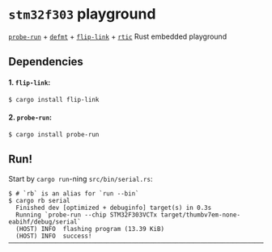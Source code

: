 # `stm32f303` playground

[`probe-run`] + [`defmt`] + [`flip-link`] + [`rtic`] Rust embedded playground

[`probe-run`]: https://crates.io/crates/probe-run
[`defmt`]: https://github.com/knurling-rs/defmt
[`flip-link`]: https://github.com/knurling-rs/flip-link
[`rtic`]: https://github.com/rtic-rs/cortex-m-rtic

## Dependencies

#### 1. `flip-link`:

```console
$ cargo install flip-link
```

#### 2. `probe-run`:

```console
$ cargo install probe-run
```

## Run!

Start by `cargo run`-ning `src/bin/serial.rs`:

```console
$ # `rb` is an alias for `run --bin`
$ cargo rb serial
  Finished dev [optimized + debuginfo] target(s) in 0.3s
  Running `probe-run --chip STM32F303VCTx target/thumbv7em-none-eabihf/debug/serial`
  (HOST) INFO  flashing program (13.39 KiB)
  (HOST) INFO  success!
───────────────────────────────────────────────────────────────────────────────
```
